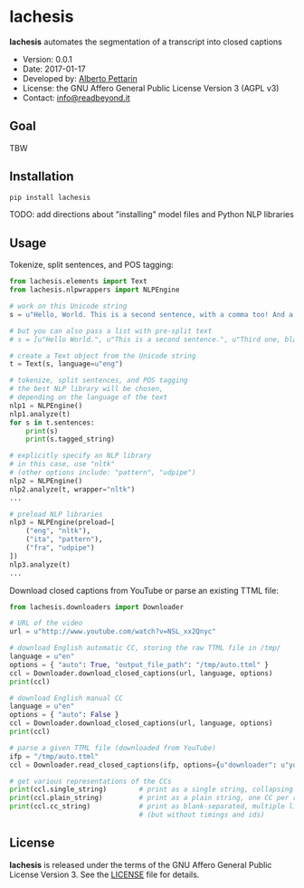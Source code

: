# lachesis

**lachesis** automates the segmentation of a transcript into closed captions

* Version: 0.0.1
* Date: 2017-01-17
* Developed by: [Alberto Pettarin](http://www.albertopettarin.it/)
* License: the GNU Affero General Public License Version 3 (AGPL v3)
* Contact: [info@readbeyond.it](mailto:info@readbeyond.it)

## Goal

TBW


## Installation

```bash
pip install lachesis
```

TODO: add directions about "installing" model files and Python NLP libraries


## Usage

Tokenize, split sentences, and POS tagging:

```python
from lachesis.elements import Text
from lachesis.nlpwrappers import NLPEngine

# work on this Unicode string
s = u"Hello, World. This is a second sentence, with a comma too! And a third sentence."

# but you can also pass a list with pre-split text
# s = [u"Hello World.", u"This is a second sentence.", u"Third one, bla bla"]

# create a Text object from the Unicode string
t = Text(s, language=u"eng")

# tokenize, split sentences, and POS tagging
# the best NLP library will be chosen,
# depending on the language of the text
nlp1 = NLPEngine()
nlp1.analyze(t)
for s in t.sentences:
    print(s)
    print(s.tagged_string)

# explicitly specify an NLP library
# in this case, use "nltk"
# (other options include: "pattern", "udpipe")
nlp2 = NLPEngine()
nlp2.analyze(t, wrapper="nltk")
...

# preload NLP libraries
nlp3 = NLPEngine(preload=[
    ("eng", "nltk"),
    ("ita", "pattern"),
    ("fra", "udpipe")
])
nlp3.analyze(t)
...
```

Download closed captions from YouTube or parse an existing TTML file:

```python
from lachesis.downloaders import Downloader

# URL of the video
url = u"http://www.youtube.com/watch?v=NSL_xx2Qnyc"

# download English automatic CC, storing the raw TTML file in /tmp/
language = u"en"
options = { "auto": True, "output_file_path": "/tmp/auto.ttml" }
ccl = Downloader.download_closed_captions(url, language, options)
print(ccl)

# download English manual CC
language = u"en"
options = { "auto": False }
ccl = Downloader.download_closed_captions(url, language, options)
print(ccl)

# parse a given TTML file (downloaded from YouTube)
ifp = "/tmp/auto.ttml"
ccl = Downloader.read_closed_captions(ifp, options={u"downloader": u"youtube"})

# get various representations of the CCs
print(ccl.single_string)        # print as a single string, collapsing CCs and lines
print(ccl.plain_string)         # print as a plain string, one CC per row and collapsed lines
print(ccl.cc_string)            # print as blank-separated, multiple line, SRT-like string
                                # (but without timings and ids)
```


## License

**lachesis** is released under the terms of the
GNU Affero General Public License Version 3.
See the [LICENSE](LICENSE) file for details.

